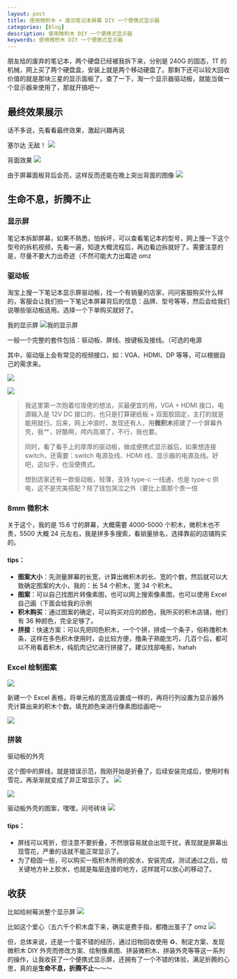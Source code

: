 ```yaml
---
layout: post
title: 使用微积木 + 废旧笔记本屏幕 DIY 一个便携式显示器
categories: [Blog]
description: 使用微积木 DIY 一个便携式显示器
keywords: 使用微积木 DIY 一个便携式显示器
---
```


朋友给的废弃的笔记本，两个硬盘已经被我拆下来，分别是 240G 的固态，1T 的机械，网上买了两个硬盘盒，安装上就是两个移动硬盘了。那剩下还可以较大回收价值的就是那块三星的显示面板了。查了一下，淘一个显示器驱动板，就能当做一个显示器来使用了，那就开搞吧～

## 最终效果展示

话不多说，先看看最终效果，激起兴趣再说

塞尔达 无敌！
![](/images/IMG_7193.jpg)

背面效果
![](/images/IMG_7190.jpg)

由于屏幕面板背后会亮，这样反而还能在晚上突出背面的图像
![](/images/IMG_7189.jpg)

## 生命不息，折腾不止

### 显示屏

笔记本拆卸屏幕，如果不熟悉，怕拆坏，可以查看笔记本的型号，网上搜一下这个型号的拆机视频，先看一遍，知道大概流程后，再边看边拆就好了。需要注意的是，尽量不要大力出奇迹（不然可能大力出霉迹 omz

### 驱动板

淘宝上搜一下笔记本显示屏驱动板，找一个有销量的店家，问问客服购买什么样的，客服会让我们拍一下笔记本屏幕背后的信息：品牌、型号等等，然后会给我们说哪些驱动板适用。选择一个下单购买就好了。

我的显示屏
![我的显示屏](/images/IMG_5213.JPG)

一般一个完整的套件包括：驱动板、屏线、按键板及接线。（可选的电源

其中，驱动版上会有常见的视频接口，如：VGA、HDMI、DP 等等，可以根据自己的需求来。

![](/images/IMG_5210.JPG)

![](/images/IMG_5211111.JPG)

> 我这里第一次抱着垃圾佬的想法，买最便宜的用，VGA + HDMI 接口，电源输入是 12V DC 接口的，也只是打算硬纸板 + 双面胶固定，主打的就是能用就行。后来，网上冲浪时，发现还有人，用**微积木**搭建了一个屏幕外壳，我艹，好酷啊，颅内高潮了，不行，我也要。
>
> 同时，看了看手上的厚厚的驱动板，做成便携式显示器后，如果想连接 switch，还需要：switch 电源及线、HDMI 线、显示器的电源及线。好吧，这似乎，也没便携式。
>
> 想到店家还有一款驱动板，轻薄，支持 type-c 一线通，也是 type-c 供电，这不是完美搭配？除了钱包哭泣之外（要比上面那个贵一倍

### 8mm 微积木

关于这个，我的是 15.6 寸的屏幕，大概需要 4000-5000 个积木，微积木也不贵，5500 大概 24 元左右，我是拼多多搜索，看销量排名，选择靠前的店铺购买的。

#### tips：

- **图案大小**：先测量屏幕的长宽，计算出微积木的长、宽的个数，然后就可以大致确定图案的大小，我的：长 54 个积木，宽 34 个积木。
- **图案**：可以自己找图片转像素图，也可以网上搜索像素图，也可以使用 Excel 自己画（下面会给我的示例
- **积木购买**：通过图案的确定，可以购买对应的颜色，我所买的积木店铺，他们有 36 种颜色，完全足够了。
- **拼接**：快速方案：可以先把同色积木，一个个拼，拼成一个条子，俗称撸积木条，这样在多色积木使用时，会比较方便，撸条子熟能生巧，几百个后，都可以不用看着积木，纯肌肉记忆进行拼接了。建议找部电影，hahah

### Excel 绘制图案

![](/images/20230928181512.png)

新建一个 Excel 表格，将单元格的宽高设置成一样的，再将行列设置为显示器外壳计算出来的积木个数。填充颜色来进行像素图绘画吧～

![](/images/20230928204630.png)

### 拼装

驱动板的外壳

这个图中的屏线，就是错误示范，我刚开始是折叠了，后续安装完成后，使用时有雪花，再渐渐就变成了非正常显示了。
![](/images/20230928205813.png)

![](/images/20230928205614.png)

驱动板外壳的图案，嘿嘿，问号砖块
![](/images/20230928210239.png)

#### tips：

- 屏线可以弯折，但注意不要折叠，不然很容易就会出现干扰，表现就是屏幕出现雪花，严重的话就不能正常显示了。
- 为了稳固一些，可以购买一瓶积木所用的胶水，安装完成，测试通过之后，给关键地方补上胶水，也就是每层连接的地方，这样就可以放心的移动了。

## 收获

比如给树莓派整个显示屏
![](/images/20230928211108.png)

比如这个爱心（五六千个积木盘下来，确实是费手指，都撸出茧子了 omz
![](/images/20230928211221.png)

但，总体来说，还是一个蛮不错的经历，通过旧物回收使用 ♻️、制定方案、发现微积木 DIY 外壳而修改方案、绘制像素图、拼装微积木、拼装外壳等等这一系列的操作，让我收获了一个便携式显示屏，还拥有了一个不错的体验，满足折腾的心思，真的是**生命不息，折腾不止**～～～
